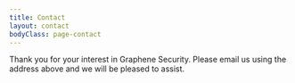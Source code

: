 ```yaml
---
title: Contact
layout: contact
bodyClass: page-contact
---
```


Thank you for your interest in Graphene Security. Please email us using the address above and we will be pleased to assist.